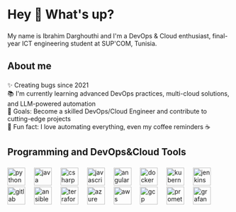 <h1 align="left">Hey 👋 What's up?</h1>

###

<p align="left">My name is Ibrahim Darghouthi and I'm a DevOps & Cloud enthusiast, final-year ICT engineering student at SUP'COM, Tunisia.</p>

###

<h2 align="left">About me</h2>

###

<p align="left">✨ Creating bugs since 2021<br>📚 I'm currently learning advanced DevOps practices, multi-cloud solutions, and LLM-powered automation<br>🎯 Goals: Become a skilled DevOps/Cloud Engineer and contribute to cutting-edge projects<br>🎲 Fun fact: I love automating everything, even my coffee reminders ☕</p>

###

<h2 align="left">Programming and DevOps&Cloud Tools</h2>

###

<div align="left">
  <!-- Programming -->
  <img src="https://cdn.jsdelivr.net/gh/devicons/devicon/icons/python/python-original.svg" height="40" alt="python logo"/>
  <img width="12" />
  <img src="https://cdn.jsdelivr.net/gh/devicons/devicon/icons/java/java-original.svg" height="40" alt="java logo"/>
  <img width="12" />
  <img src="https://cdn.jsdelivr.net/gh/devicons/devicon/icons/csharp/csharp-original.svg" height="40" alt="csharp logo"/>
  <img width="12" />
  <img src="https://cdn.jsdelivr.net/gh/devicons/devicon/icons/javascript/javascript-original.svg" height="40" alt="javascript logo"/>
  <img width="12" />
  <img src="https://cdn.jsdelivr.net/gh/devicons/devicon/icons/angularjs/angularjs-original.svg" height="40" alt="angular logo"/>
  <img width="12" />

  <!-- DevOps & Cloud -->
  <img src="https://cdn.jsdelivr.net/gh/devicons/devicon/icons/docker/docker-original.svg" height="40" alt="docker logo"/>
  <img width="12" />
  <img src="https://cdn.jsdelivr.net/gh/devicons/devicon/icons/kubernetes/kubernetes-plain.svg" height="40" alt="kubernetes logo"/>
  <img width="12" />
  <img src="https://cdn.jsdelivr.net/gh/devicons/devicon/icons/jenkins/jenkins-original.svg" height="40" alt="jenkins logo"/>
  <img width="12" />
  <img src="https://cdn.jsdelivr.net/gh/devicons/devicon/icons/gitlab/gitlab-original.svg" height="40" alt="gitlab logo"/>
  <img width="12" />
  <img src="https://cdn.jsdelivr.net/gh/devicons/devicon/icons/ansible/ansible-original.svg" height="40" alt="ansible logo"/>
  <img width="12" />
  <img src="https://cdn.jsdelivr.net/gh/devicons/devicon/icons/terraform/terraform-original.svg" height="40" alt="terraform logo"/>
  <img width="12" />
  <img src="https://cdn.jsdelivr.net/gh/devicons/devicon/icons/azure/azure-original.svg" height="40" alt="azure logo"/>
  <img width="12" />
  <img src="https://cdn.jsdelivr.net/gh/simple-icons/simple-icons/icons/amazonaws.svg" height="40" alt="aws logo" />

  <img width="12" />
  <img src="https://cdn.jsdelivr.net/gh/devicons/devicon/icons/googlecloud/googlecloud-original.svg" height="40" alt="gcp logo"/>
  <img width="12" />

  <!-- Monitoring -->
  <img src="https://cdn.jsdelivr.net/gh/devicons/devicon/icons/prometheus/prometheus-original.svg" height="40" alt="prometheus logo"/>
  <img width="12" />
  <img src="https://cdn.jsdelivr.net/gh/devicons/devicon/icons/grafana/grafana-original.svg" height="40" alt="grafana logo"/>
</div>
